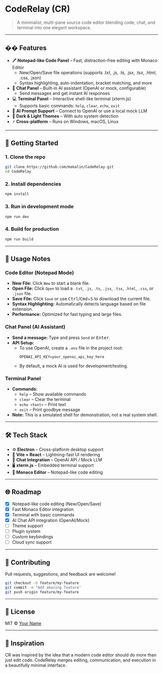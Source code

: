 # CodeRelay (CR)

> A minimalist, multi-pane source code editor blending code, chat, and terminal into one elegant workspace.

---

## �� Features

- 🖊️ **Notepad-like Code Panel** – Fast, distraction-free editing with Monaco Editor
  - New/Open/Save file operations (supports .txt, .js, .ts, .jsx, .tsx, .html, .css, .json)
  - Syntax highlighting, auto-indentation, bracket matching, and more
- 💬 **Chat Panel** – Built-in AI assistant (OpenAI or mock, configurable)
  - Send messages and get instant AI responses
- 💻 **Terminal Panel** – Interactive shell-like terminal (xterm.js)
  - Supports basic commands: `help`, `clear`, `echo`, `exit`
- 🧠 **AI Prompt Support** – Connect to OpenAI or use a local mock LLM
- 🌙 **Dark & Light Themes** – With auto system detection
- ⚡ **Cross-platform** – Runs on Windows, macOS, Linux

---

## 🚀 Getting Started

### 1. Clone the repo

```bash
git clone https://github.com/makalin/CodeRelay.git
cd CodeRelay
```

### 2. Install dependencies

```bash
npm install
```

### 3. Run in development mode

```bash
npm run dev
```

### 4. Build for production

```bash
npm run build
```

---

## 📝 Usage Notes

### Code Editor (Notepad Mode)
- **New File:** Click `New` to start a blank file.
- **Open File:** Click `Open` to load a `.txt`, `.js`, `.ts`, `.jsx`, `.tsx`, `.html`, `.css`, or `.json` file.
- **Save File:** Click `Save` or use <kbd>Ctrl</kbd>/<kbd>Cmd</kbd>+<kbd>S</kbd> to download the current file.
- **Syntax Highlighting:** Automatically detects language based on file extension.
- **Performance:** Optimized for fast typing and large files.

### Chat Panel (AI Assistant)
- **Send a message:** Type and press `Send` or <kbd>Enter</kbd>.
- **API Setup:**
  - To use OpenAI, create a `.env` file in the project root:
    ```
    OPENAI_API_KEY=your_openai_api_key_here
    ```
  - By default, a mock AI is used for development/testing.

### Terminal Panel
- **Commands:**
  - `help` – Show available commands
  - `clear` – Clear the terminal
  - `echo <text>` – Print text
  - `exit` – Print goodbye message
- **Note:** This is a simulated shell for demonstration, not a real system shell.

---

## 🛠️ Tech Stack

* ⚙️ **Electron** – Cross-platform desktop support
* 🎨 **Vite + React** – Lightning-fast UI rendering
* 🧠 **Chat Integration** – OpenAI API / Mock LLM
* 🖥️ **xterm.js** – Embedded terminal support
* 💾 **Monaco Editor** – Notepad-like code editing

---

## 🌐 Roadmap

* [x] Notepad-like code editing (New/Open/Save)
* [x] Fast Monaco Editor integration
* [x] Terminal with basic commands
* [x] AI Chat API integration (OpenAI/Mock)
* [ ] Theme support
* [ ] Plugin system
* [ ] Custom keybindings
* [ ] Cloud sync support

---

## 🤝 Contributing

Pull requests, suggestions, and feedback are welcome!

```bash
git checkout -b feature/my-feature
git commit -m "Add amazing feature"
git push origin feature/my-feature
```

---

## 📄 License

MIT © [Your Name](https://github.com/makalin)

---

## 💬 Inspiration

CR was inspired by the idea that a modern code editor should do more than just edit code. CodeRelay merges editing, communication, and execution in a beautifully minimal interface.
